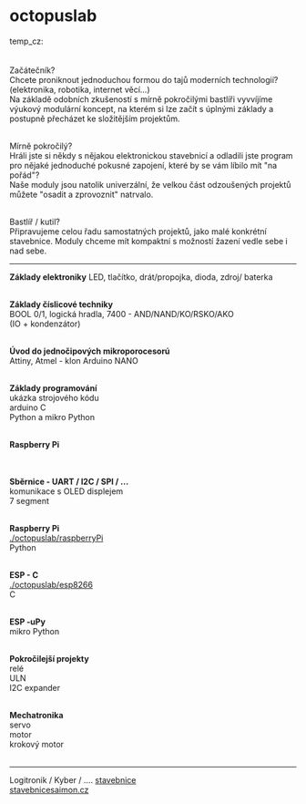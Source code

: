 # octopuslab
temp_cz:<br />
<br /><br />
Začátečník?<br />
Chcete proniknout jednoduchou formou do tajů moderních technologií?
(elektronika, robotika, internet věcí...)<br />
Na základě odobních zkušeností
s mírně pokročilými bastlíři vyvvíjíme výukový modulární koncept, na kterém si lze začít s úplnými základy
a postupně přecházet ke složitějším projektům.<br /><br />

Mírně pokročilý?<br />
Hráli jste si někdy s nějakou elektronickou stavebnicí
a odladili jste program pro nějaké jednoduché pokusné zapojení, které by se vám líbilo mít "na pořád"?<br />
Naše moduly jsou natolik univerzální, že velkou část odzoušených projektů
můžete "osadit a zprovoznit" natrvalo.<br /><br />

Bastlíř / kutil?<br />
Připravujeme celou řadu samostatných projektů, jako malé konkrétní stavebnice. Moduly chceme mít kompaktní s možností žazení vedle sebe i nad sebe.
<br />

<hr />

<b>Základy elektroniky</b>
LED, tlačítko, drát/propojka, dioda, zdroj/ baterka<br />
<br />

<b>Základy číslicové techniky</b><br />
BOOL 0/1, logická hradla, 7400 - AND/NAND/KO/RSKO/AKO<br /> 
(IO + kondenzátor)<br />
<br />

<b>Úvod do jednočipových mikroporocesorú</b><br />
Attiny, Atmel - klon Arduino NANO<br />
<br />

<b>Základy programování</b><br />
ukázka strojového kódu<br />
arduino C<br />
Python a mikro Python<br />
<br />

<b>Raspberry Pi</b><br />
<br />

<br /><b>Sběrnice - UART / I2C / SPI / ...</b><br />
komunikace s OLED displejem<br />
7 segment<br />
<br />

<b>Raspberry Pi</b><br />
<a href=https://github.com/octopusengine/octopuslab/tree/master/rpi-python>./octopuslab/raspberryPi</a><br />
Python<br />
<br />

<b>ESP - C</b><br />
<a href=https://github.com/octopusengine/octopuslab/tree/master/esp8266>./octopuslab/esp8266</a><br />
C<br />
<br />

<b>ESP -uPy</b><br />
mikro Python<br />
<br />

<b>Pokročilejší projekty</b><br />
relé<br />
ULN<br />
I2C expander<br />
<br />

<b>Mechatronika</b><br />
servo<br />
motor<br />
krokový motor<br />
<br />

<hr />
Logitronik / Kyber / .... <a href=http://www.nostalcomp.cz/digistav.php>stavebnice</a><br />
<a href=https://www.stavebnicesaimon.cz/>stavebnicesaimon.cz</a><br />

